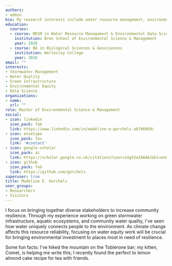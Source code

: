 ```yaml
---
authors:
- admin
bio: My research interests include water resource management, environmental equity and data science.
education:
  courses:
  - course: MESM in Water Resource Management & Environmental Data Science
    institution: Bren School of Environmental Science & Management
    year: 2020
  - course: BA in Biological Sciences & Geosciences
    institution: Wellesley College
    year: 2016
email: ""
interests:
- Stormwater Management
- Water Quality
- Green Infrastructure
- Environmental Equity
- Data Science
organizations:
- name:
  url: ""
role: Master of Environmental Science & Management
social:
- icon: linkedin
  icon_pack: fab
  link: https://www.linkedin.com/in/madeline-e-gorchels-ab786b69/
- icon: envelope
  icon_pack: fas
  link: '#contact'
- icon: google-scholar
  icon_pack: ai
  link: https://scholar.google.co.uk/citations?user=1UgV2wIAAAAJ&hl=en&oi=ao
- icon: github
  icon_pack: fab
  link: https://github.com/gorchels
superuser: true
title: Madeline E. Gorchels
user_groups:
- Researchers
- Visitors
---
```


I focus on bringing together diverse stakeholders to increase community resilience. Through my experience working on green stormwater infrastructure, aquatic ecosystems, and community water quality, I've seen how water uniquely connects people to the environment. As climate change affects this resource reliability, focusing on water equity work will be crucial for bringing environmental investment to places most in need of resilience.

Some fun facts: I’ve hiked the mountain on the Toblerone bar; my kitten, Comet, is helping me write this; I recently found the perfect to lemon almond cake recipe for tea with friends. 

